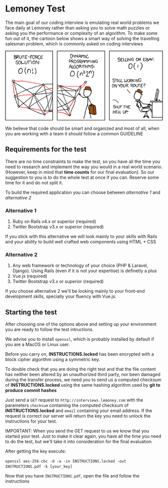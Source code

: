# Lemoney Test

The main goal of our coding interview is emulating real world problems we face daily at 
Lemoney rather than asking you to solve math puzzles or asking you the performance or complexity of
an algorithm. To make some fun out of it, the cartoon below shows a smart way of solving the
travelling salesman problem, which is commonly asked on coding interviews

<p style='text-align:center'>
  <img src='travelling_salesman_problem.png'/>
</p>

We believe that code should be smart and organized and most of all, when you are working
with a team it should follow a common GUIDELINE

## Requirements for the test

There are no time constraints to make the test, so you have all the time you need to research and 
implement the way you would in a real world scenario.(However, keep in mind that **time counts**
for our final evaluation). So our suggestion to you is to do the whole test at once if you can.
Reserve some time for it and do not split it.

To build the required application you can choose between *alternative 1* and *alternative 2*

### Alternative 1

1. Ruby on Rails v4.x or superior (required)
2. Twitter Bootstrap v3.x or superior (required)

If you stick with this alternative we will look mainly to your skills 
with Rails and your ability to build well crafted web components using HTML + CSS

### Alternative 2 

1. Any web framework or technology of your choice (PHP & Laravel, Django). Using Rails
(even if it is not your expertise) is definetly a plus
2. Vue.js (required)
3. Twitter Bootstrap v3.x or superior (required)

If you choose alternative 2 we'll be looking mainly to your front-end development skills,
specially your fluency with Vue.js.

## Starting the test

After choosing one of the options above and setting up your environment
you are ready to follow the test intructions.

We advise you to install `openssl`, which is probably installed by default 
if you are a MacOS or Linux user.

Before you carry on, **INSTRUCTIONS.locked** has been encrypted with a block cipher
algorithm using a symmetric key.

To double check that you are doing the right test and that the file content has neither been altered
by an unauthorized third party, nor been damaged during the transfer process, we need you to send us
a computed checksum of **INSTRUCTIONS.locked** using the same hashing algorithm used by **git to
produce commit hashes**

Just send a `GET` request to `http://interviews.lemoney.com` with the parameters
`checksum` containing the computed checksum of **INSTRUCTIONS.locked** and `email` containing your email address.
If the request is correct our server will return the key you need to unlock 
the instructions for your test.

IMPORTANT: When you send the GET request to us we know that you started
your test. Just to make it clear again, you have all the time you need to do the test,
but we'll take it into consideration for the final evaluation


After getting the key execute:

`openssl aes-256-cbc -d -a -in INSTRUCTIONS.locked -out INSTRUCTIONS.pdf -k [your_key]`

Now that you have `INSTRUCTIONS.pdf`, open the file and follow the instructions

